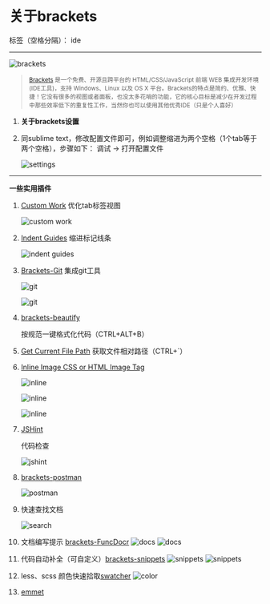 # 关于brackets

标签（空格分隔）： ide

---

  ![brackets](./brackets/brackets.png)
  > <small>[Brackets](http://brackets.io/) 是一个免费、开源且跨平台的 HTML/CSS/JavaScript 前端 WEB 集成开发环境 (IDE工具)，支持 Windows、Linux 以及 OS X 平台。Brackets的特点是简约、优雅、快捷！它没有很多的视图或者面板，也没太多花哨的功能，它的核心目标是减少在开发过程中那些效率低下的重复性工作，当然你也可以使用其他优秀IDE（只是个人喜好）</small>
  
 1. **关于brackets设置**

 2. 同sublime text，修改配置文件即可，例如调整缩进为两个空格（1个tab等于两个空格），步骤如下：
    调试 -> 打开配置文件

    ![settings](./brackets/settings.png)
  
-----
  **一些实用插件**

 1. [Custom Work](https://github.com/DH3ALEJANDRO/custom-work-for-brackets)
    优化tab标签视图

    ![custom work](./brackets/total_example.gif)

 2. [Indent Guides](https://github.com/lkcampbell/brackets-indent-guides)
    缩进标记线条

    ![indent guides](./brackets/indent-guides-on.png)

 3. [Brackets-Git](https://github.com/zaggino/brackets-git)
    集成git工具

    ![git](./brackets/history.jpg)
    
    ![git](./brackets/history-details.jpg)
    

 4. [brackets-beautify](https://github.com/brackets-beautify/brackets-beautify)
    
    按规范一键格式化代码（CTRL+ALT+B）

 5. [Get Current File Path](https://github.com/hil400k/get-active-file-path)
    获取文件相对路径（CTRL+`）
    

 6. [Inline Image CSS or HTML Image Tag](https://github.com/vinliangx/brackets-image-inline-css)
    
    ![inline](./brackets/1.png)

    ![inline](./brackets/2.png)
    
    ![inline](./brackets/3.png)
    

 7. [JSHint](https://github.com/cfjedimaster/brackets-jshint)
    
    代码检查
    
    ![jshint](./brackets/check.png)

 8. [brackets-postman](https://github.com/dnbard/brackets-postman)
    
    ![postman](./brackets/postman.gif)

 9. 快速查找文档
    
    ![search](./brackets/findFiles.png)

 10. 文档编写提示 [brackets-FuncDocr](https://github.com/wikunia/brackets-funcdocr)
    ![docs](./brackets/6b1923c66edf.gif)
    ![docs](./brackets/7718bf7c0c97.gif)

 11. 代码自动补全（可自定义）[brackets-snippets](https://github.com/chuyik/brackets-snippets)
    ![snippets](./brackets/LHOlmEPL1.png)
    ![snippets](./brackets/4656d6f2e676966.gif)
    
 12. less、scss 颜色快速拾取[swatcher](https://github.com/FreaKzero/brackets-swatcher)
    ![color](./brackets/readme-variables.gif)

 13. [emmet](https://github.com/emmetio/brackets-emmet)

